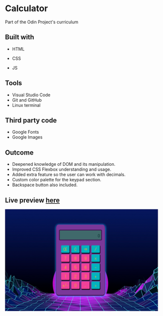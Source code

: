 # Calculator
Part of the Odin Project's curriculum

## Built with
- HTML
* CSS
+ JS

## Tools
- Visual Studio Code
- Git and GitHub
- Linux terminal

## Third party code
- Google Fonts
- Google Images

## Outcome
 - Deepened knowledge of DOM and its manipulation.
 - Improved CSS Flexbox understanding and usage.
 - Added extra feature so the user can work with decimals.
 - Custom color palette for the keypad section.
 - Backspace button also included.

## Live preview [here](https://bonemuffin.github.io/PROJECT.Etch-a-Sketch/etch-a-sketch.html)
![](./calc-sources/calc-preview.png)

